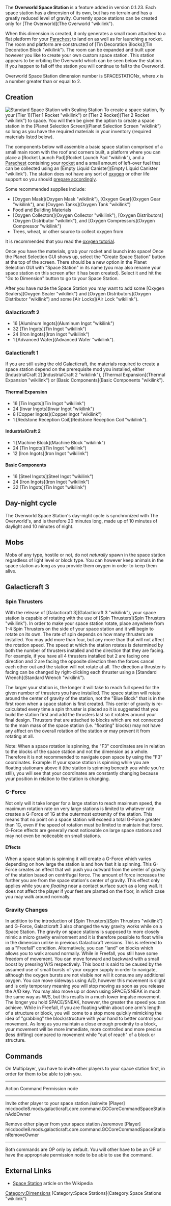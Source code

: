 The **Overworld Space Station** is a feature added in version 0.1.23.
Each space station has a dimension of its own, but has no terrain and
has a greatly reduced level of gravity. Currently space stations can be
created only for [The Overworld](The Overworld "wikilink").

When this dimension is created, it only generates a small room attached
to a flat platform for your [Parachest](Parachest "wikilink") to land on
as well as for launching a rocket. The room and platform are constructed
of [Tin Decoration Blocks](Tin Decoration Block "wikilink"). The room
can be expanded and built upon however you like to create your own
custom space station. This station appears to be orbiting the Overworld
which can be seen below the station. If you happen to fall off the
station you will continue to fall to the Overworld.

Overworld Space Station dimension number is SPACESTATIONx, where *x* is
a number greater than or equal to 2.

Creation
--------

![Standard Space Station with Sealing
Station](O.S.S..png "fig:Standard Space Station with Sealing Station")
To create a space station, fly your [Tier 1](Tier 1 Rocket "wikilink")
or [Tier 2 Rocket](Tier 2 Rocket "wikilink") to space. You will then be
given the option to create a space station in the [Planet Selection
Screen](Planet Selection Screen "wikilink") so long as you have the
required materials in your inventory (required materials listed below).

The components below will assemble a basic space station comprised of a
small main room with the roof and corners built, a platform where you
can place a [Rocket Launch Pad](Rocket Launch Pad "wikilink"), and a
[Parachest](Parachest "wikilink") containing your
[rocket](rocket "wikilink") and a small amount of left-over fuel that
can be collected using an [Empty Liquid
Canister](Empty Liquid Canister "wikilink"). The station does not have
any sort of [oxygen](oxygen "wikilink") or other life support so you
should [prepare accordingly](Tutorials/Oxygen "wikilink").

Some recommended supplies include:

-   [Oxygen Mask](Oxygen Mask "wikilink"), [Oxygen
    Gear](Oxygen Gear "wikilink"), and [Oxygen
    Tanks](Oxygen Tank "wikilink")
-   Food and Building Materials
-   [Oxygen Collectors](Oxygen Collector "wikilink"), [Oxygen
    Distributors](Oxygen Distributor "wikilink"), and [Oxygen
    Compressors](Oxygen Compressor "wikilink")
-   Trees, wheat, or other source to collect oxygen from

It is recommended that you read the [oxygen
tutorial](Tutorials/Oxygen "wikilink").

Once you have the materials, grab your rocket and launch into space!
Once the Planet Selection GUI shows up, select the "Create Space
Station" button at the top of the screen. There should be a new option
in the Planet Selection GUI with "Space Station" in its name (you may
also rename your space station on this screen after it has been
created). Select it and hit the "Go to Dimension" button to go to your
Space Station.

After you have made the Space Station you may want to add some [Oxygen
Sealers](Oxygen Sealer "wikilink") and [Oxygen
Distributors](Oxygen Distributor "wikilink") and some [Air
Locks](Air Lock "wikilink").

### Galacticraft 2

-   16 [Aluminum Ingots](Aluminum Ingot "wikilink")
-   32 [Tin Ingots](Tin Ingot "wikilink")
-   24 [Iron Ingots](Iron Ingot "wikilink")
-   1 [Advanced Wafer](Advanced Wafer "wikilink").

### Galacticraft 1

If you are still using the old Galacticraft, the materials required to
create a space station depend on the prerequisite mod you installed,
either [IndustrialCraft 2](IndustrialCraft 2 "wikilink"), [Thermal
Expansion](Thermal Expansion "wikilink") or [Basic
Components](Basic Components "wikilink").

#### Thermal Expansion

-   16 [Tin Ingots](Tin Ingot "wikilink")
-   24 [Invar Ingots](Invar Ingot "wikilink")
-   8 [Copper Ingots](Copper Ingot "wikilink")
-   1 [Redstone Reception Coil](Redstone Reception Coil "wikilink").

#### IndustrialCraft 2

-   1 [Machine Block](Machine Block "wikilink")
-   24 [Tin Ingots](Tin Ingot "wikilink")
-   12 [Iron Ingots](Iron Ingot "wikilink")

#### Basic Components

-   16 [Steel Ingots](Steel Ingot "wikilink")
-   24 [Iron Ingots](Iron Ingot "wikilink")
-   32 [Tin Ingots](Tin Ingot "wikilink")

Day-night cycle
---------------

The Overworld Space Station's day-night cycle is synchronized with The
Overworld's, and is therefore 20 minutes long, made up of 10 minutes of
daylight and 10 minutes of night.

Mobs
----

Mobs of any type, hostile or not, do not *naturally* spawn in the space
station regardless of light level or block type. You can however keep
animals in the space station as long as you provide them oxygen in order
to keep them alive.

Galacticraft 3
--------------

### Spin Thrusters

With the release of [Galacticraft 3](Galacticraft 3 "wikilink"), your
space station is capable of rotating with the use of [Spin
Thrusters](Spin Thrusters "wikilink"). In order to make your space
station rotate, place anywhere from 1-4 Spin Thrusters on the side of
your space station and it will begin to rotate on its own. The rate of
spin depends on how many thrusters are installed. You may add more than
four, but any more than that will not affect the rotation speed. The
speed at which the station rotates is determined by both the number of
thrusters installed and the direction that they are facing. For example,
if you have all 4 thrusters installed but 2 are facing one direction and
2 are facing the opposite direction then the forces cancel each other
out and the station will not rotate at all. The direction a thruster is
facing can be changed by right-clicking each thruster using a [Standard
Wrench](Standard Wrench "wikilink").

The larger your station is, the longer it will take to reach full speed
for the given number of thrusters you have installed. The space station
will rotate around the center of gravity of the station, not the "Blue
Block" that is in the first room when a space station is first created.
This center of gravity is re-calculated every time a spin thruster is
placed so it is suggested that you build the station first and add the
thrusters last so it rotates around your final design. Thrusters that
are attached to blocks which are not connected to the main mass of the
space station (i.e. "floating" blocks) may not have any affect on the
overall rotation of the station or may prevent it from rotating at all.

Note: When a space rotation is spinning, the "F3" coordinates are in
relation to the blocks of the space station and not the dimension as a
whole. Therefore it is not recommended to navigate open space by using
the "F3" coordinates. Example: If your space station is spinning while
you are floating stationary above it (the station is spinning beneath
you while you're still), you will see that your coordinates are
constantly changing because your position in relation to the station is
changing.

### G-Force

Not only will it take longer for a large station to reach maximum speed,
the maximum rotation rate on very large stations is limited to whatever
rate creates a G-Force of 1G at the outermost extremity of the station.
This means that no point on a space station will exceed a total G-Force
greater than 1G, even if the speed of rotation must be limited to
maintain that force. G-Force effects are generally most noticeable on
large space stations and may not even be noticeable on small stations.

#### Effects

When a space station is spinning it will create a G-Force which varies
depending on how large the station is and how fast it is spinning. This
G-Force creates an effect that will push you outward from the center of
gravity of the station based on centrifugal force. The amount of force
increases the further you are from the space station's center of
gravity. This effect only applies while you are *floating* near a
contact surface such as a long wall. It does not affect the player if
your feet are planted on the floor, in which case you may walk around
normally.

### Gravity Changes

In addition to the introduction of [Spin
Thrusters](Spin Thrusters "wikilink") and G-Force, Galacticraft 3 also
changed the way gravity works while on a Space Station. The gravity on
space stations is supposed to more closely mimic a micro gravity
environment and it is therefore possible to float while in the dimension
unlike in previous Galacticraft versions. This is referred to as a
"Freefall" condition. Alternatively, you can "land" on blocks which
allows you to walk around normally. While in Freefall, you still have
some freedom of movement. You can move forward and backward with a small
boost by pressing W/S respectively. This boost is said to be caused by
the assumed use of small bursts of your oxygen supply in order to
navigate, although the oxygen bursts are not visible nor will it consume
any additional oxygen. You can move sideways using A/D, however this
movement is slight and is only temporary meaning you will stop moving as
soon as you release the A/D key. You may also move up or down using
SPACE/SNEAK in much the same way as W/S, but this results in a much
lower impulse movement. The longer you hold SPACE/SNEAK, however, the
greater the speed you can achieve. While in Freefall, if you are
floating within about one arm's length of a structure or block, you will
come to a stop more quickly mimicking the idea of "grabbing" the
block/structure with your hand to better control your movement. As long
as you maintain a close enough proximity to a block, your movement will
be more immediate, more controlled and more precise (less drifting)
compared to movement while "out of reach" of a block or structure.

Commands
--------

On Multiplayer, you have to invite other players to your space station
first, in order for them to be able to join you.

  ---------------------------------------------------------------------------------------------------------------------------------------------------
  Action                                        Command              Permission node
                                                                     
  --------------------------------------------- -------------------- --------------------------------------------------------------------------------
  Invite other player to your space station     /ssinvite [Player]   micdoodle8.mods.galacticraft.core.command.GCCoreCommandSpaceStationAddOwner
                                                                     

  Remove other player from your space station   /ssremove [Player]   micdoodle8.mods.galacticraft.core.command.GCCoreCommandSpaceStationRemoveOwner
                                                                     
  ---------------------------------------------------------------------------------------------------------------------------------------------------

Both commands are OP only by default. You will other have to be an OP or
have the appropriate permission node to be able to use the command.

External Links
--------------

-   [Space Station](http://en.wikipedia.org/wiki/Space_Station) article
    on the Wikipedia

<Category:Dimensions> [Category:Space
Stations](Category:Space Stations "wikilink")

